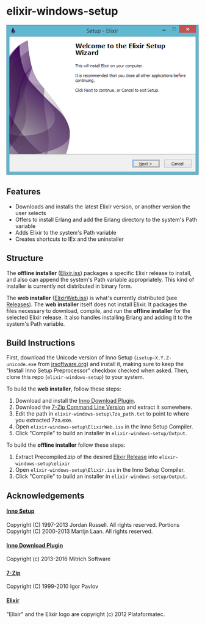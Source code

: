 # elixir-windows-setup

![elixir-websetup](assets/screenshot.png)

## Features

* Downloads and installs the latest Elixir version, or another version the user selects
* Offers to install Erlang and add the Erlang directory to the system's Path variable
* Adds Elixir to the system's Path variable
* Creates shortcuts to IEx and the uninstaller

## Structure

The **offline installer** ([Elixir.iss](Elixir.iss)) packages a specific Elixir release to install, and also can append the system's Path variable appropriately.  This kind of installer is currently not distributed in binary form.

The **web installer** ([ElixirWeb.iss](ElixirWeb.iss)) is what's currently distributed (see [Releases](https://github.com/chyndman/elixir-windows-setup/releases)). The **web installer** itself does not install Elixir.  It packages the files necessary to download, compile, and run the **offline installer** for the selected Elixir release.  It also handles installing Erlang and adding it to the system's Path variable.

## Build Instructions

First, download the Unicode version of Inno Setup (`isetup-X.Y.Z-unicode.exe` from [jrsoftware.org](http://www.jrsoftware.org/isdl.php#stable)) and install it, making sure to keep the "Install Inno Setup Preprocessor" checkbox checked when asked.  Then, clone this repo (`elixir-windows-setup`) to your system.

To build the **web installer**, follow these steps:

1. Download and install the [Inno Download Plugin](https://code.google.com/p/inno-download-plugin/).
2. Download the [7-Zip Command Line Version](http://www.7-zip.org/download.html) and extract it somewhere.
3. Edit the path in `elixir-windows-setup\7za_path.txt` to point to where you extracted 7za.exe.
4. Open `elixir-windows-setup\ElixirWeb.iss` in the Inno Setup Compiler.
5. Click "Compile" to build an installer in `elixir-windows-setup/Output`.

To build the **offline installer** follow these steps:

1. Extract Precompiled.zip of the desired [Elixir Release](https://github.com/elixir-lang/elixir/releases/) into `elixir-windows-setup\elixir`
2. Open `elixir-windows-setup\Elixir.iss` in the Inno Setup Compiler.
3. Click "Compile" to build an installer in `elixir-windows-setup/Output`.

## Acknowledgements

#### [Inno Setup](http://www.jrsoftware.org/isinfo.php)
Copyright (C) 1997-2013 Jordan Russell. All rights reserved.
Portions Copyright (C) 2000-2013 Martijn Laan. All rights reserved.

#### [Inno Download Plugin](https://code.google.com/p/inno-download-plugin/)
Copyright (c) 2013-2016 Mitrich Software

#### [7-Zip](http://www.7-zip.org/)
Copyright (C) 1999-2010 Igor Pavlov

#### [Elixir](http://elixir-lang.org/)
"Elixir" and the Elixir logo are copyright (c) 2012 Plataformatec.
